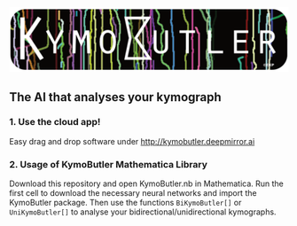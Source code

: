 ![alt text](misc/logo.png "KymoButler")
## The AI that analyses your kymograph
### 1. Use the cloud app!
Easy drag and drop software under http://kymobutler.deepmirror.ai
### 2. Usage of KymoButler Mathematica Library
Download this repository and open KymoButler.nb in Mathematica. Run the first cell to download the necessary neural networks and import the KymoButler package. Then use the functions `BiKymoButler[]` or `UniKymoButler[]` to analyse your bidirectional/unidirectional kymographs.


